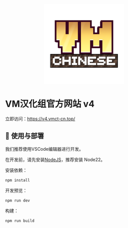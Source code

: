 <div align="center">
  <img src="public/favicon.ico" style="width:256px; height:256px;" />
</div>

# VM汉化组官方网站 v4

立即访问：<https://v4.vmct-cn.top/>

## 📖 使用与部署

我们推荐使用VSCode编辑器进行开发。

在开发前，请先安装[NodeJS](https://nodejs.org/zh-cn/download/prebuilt-installer)，推荐安装 Node22。

安装依赖：

```sh
npm install
```

开发预览：

```sh
npm run dev
```

构建：

```sh
npm run build
```
